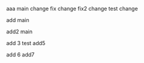 aaa
main change
fix change
fix2 change
test
change

add main

add2 main

add 3 test
add5

add 6
add7